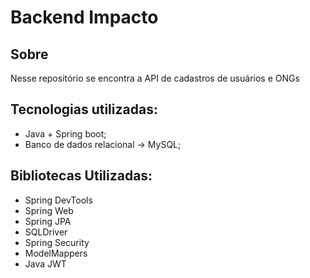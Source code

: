 # Backend Impacto

## Sobre
Nesse repositório se encontra a API de cadastros de usuários e ONGs

## Tecnologias utilizadas:

- Java + Spring boot;
- Banco de dados relacional -> MySQL;

## Bibliotecas Utilizadas:
- Spring DevTools
- Spring Web
- Spring JPA
- SQLDriver
- Spring Security
- ModelMappers
- Java JWT